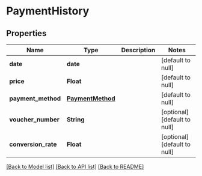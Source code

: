 # PaymentHistory
## Properties

| Name | Type | Description | Notes |
|------------ | ------------- | ------------- | -------------|
| **date** | **date** |  | [default to null] |
| **price** | **Float** |  | [default to null] |
| **payment\_method** | [**PaymentMethod**](PaymentMethod.md) |  | [default to null] |
| **voucher\_number** | **String** |  | [optional] [default to null] |
| **conversion\_rate** | **Float** |  | [optional] [default to null] |

[[Back to Model list]](../README.md#documentation-for-models) [[Back to API list]](../README.md#documentation-for-api-endpoints) [[Back to README]](../README.md)

